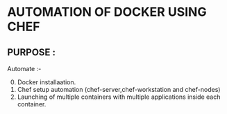 # AUTOMATION OF DOCKER USING CHEF

PURPOSE :
---------

Automate :-

0. Docker installaation.
0. Chef setup automation (chef-server,chef-workstation and chef-nodes)
0. Launching of multiple containers with multiple applications inside each container.

